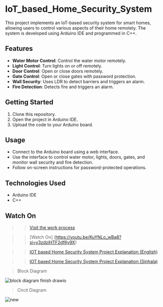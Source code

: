 # IoT_based_Home_Security_System

This project implements an IoT-based security system for smart homes, allowing users to control various aspects of their home remotely. The system is developed using Arduino IDE and programmed in C++.

## Features
- **Water Motor Control**: Control the water motor remotely.
- **Light Control**: Turn lights on or off remotely.
- **Door Control**: Open or close doors remotely.
- **Gate Control**: Open or close gates with password protection.
- **Wall Security**: Uses LDR to detect barriers and triggers an alarm.
- **Fire Detection**: Detects fire and triggers an alarm.

## Getting Started
1. Clone this repository.
2. Open the project in Arduino IDE.
3. Upload the code to your Arduino board.

## Usage
- Connect to the Arduino board using a web interface.
- Use the interface to control water motor, lights, doors, gates, and monitor wall security and fire detection.
- Follow on-screen instructions for password-protected operations.

## Technologies Used
- Arduino IDE
- C++

## Watch On
>> [Visit the work process](https://youtu.be/flMnCmxFvoE)

>> [Watch On] (https://youtu.be/KuYNLo_wBa8?si=y3zdziHTF2df6y9X)

>>[IOT based Home Security System Project Explanation (English)](https://youtu.be/NKal_KJE3e4)

>>[IOT based Home Security System Project Explanation (Sinhala)](https://youtu.be/jmEIoR2qrOM)


> Block Diagram


![block diagram finish drawio](https://github.com/shammisk/IoT_based_Home_Security_System/assets/99946678/5037af39-e5e5-4e01-b72c-73d85f2522ec)


> Circit Diagram


![new](https://github.com/shammisk/IoT_based_Home_Security_System/assets/99946678/e289fc89-a7de-4547-9712-7c24b9b73e79)




